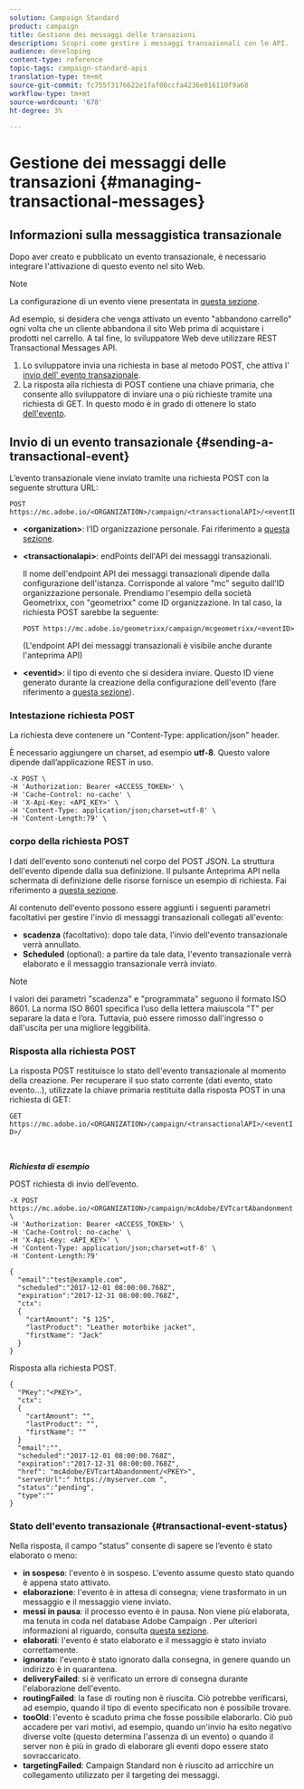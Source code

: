 ```yaml
---
solution: Campaign Standard
product: campaign
title: Gestione dei messaggi delle transazioni
description: Scopri come gestire i messaggi transazionali con le API.
audience: developing
content-type: reference
topic-tags: campaign-standard-apis
translation-type: tm+mt
source-git-commit: fc755f3176622e1faf08ccfa4236e016110f9a68
workflow-type: tm+mt
source-wordcount: '678'
ht-degree: 3%

---
```



# Gestione dei messaggi delle transazioni {#managing-transactional-messages}

## Informazioni sulla messaggistica transazionale

Dopo aver creato e pubblicato un evento transazionale, è necessario integrare l&#39;attivazione di questo evento nel sito Web.

>[!NOTE]
>
>La configurazione di un evento viene presentata in [questa sezione](../../channels/using/configuring-transactional-event.md).

Ad esempio, si desidera che venga attivato un evento &quot;abbandono carrello&quot; ogni volta che un cliente abbandona il sito Web prima di acquistare i prodotti nel carrello. A tal fine, lo sviluppatore Web deve utilizzare REST Transactional Messages API.

1. Lo sviluppatore invia una richiesta in base al metodo POST, che attiva l&#39; [invio dell&#39; evento transazionale](#sending-a-transactional-event).
1. La risposta alla richiesta di POST contiene una chiave primaria, che consente allo sviluppatore di inviare una o più richieste tramite una richiesta di GET. In questo modo è in grado di ottenere lo stato [dell&#39;evento](#transactional-event-status).

## Invio di un evento transazionale {#sending-a-transactional-event}

L’evento transazionale viene inviato tramite una richiesta POST con la seguente struttura URL:

```
POST https://mc.adobe.io/<ORGANIZATION>/campaign/<transactionalAPI>/<eventID>
```

* **&lt;organization>**: l’ID organizzazione personale. Fai riferimento a [questa sezione](../../api/using/must-read.md).

* **&lt;transactionalapi>**: endPoints dell&#39;API dei messaggi transazionali.

   Il nome dell&#39;endpoint API dei messaggi transazionali dipende dalla configurazione dell&#39;istanza. Corrisponde al valore &quot;mc&quot; seguito dall’ID organizzazione personale. Prendiamo l&#39;esempio della società Geometrixx, con &quot;geometrixx&quot; come ID organizzazione. In tal caso, la richiesta POST sarebbe la seguente:

   `POST https://mc.adobe.io/geometrixx/campaign/mcgeometrixx/<eventID>`

   (L&#39;endpoint API dei messaggi transazionali è visibile anche durante l&#39;anteprima API)

* **&lt;eventid>**: il tipo di evento che si desidera inviare. Questo ID viene generato durante la creazione della configurazione dell&#39;evento (fare riferimento a [questa sezione](../../channels/using/configuring-transactional-event.md#creating-an-event)).

### Intestazione richiesta POST

La richiesta deve contenere un &quot;Content-Type: application/json&quot; header.

È necessario aggiungere un charset, ad esempio **utf-8**. Questo valore dipende dall’applicazione REST in uso.

```
-X POST \
-H 'Authorization: Bearer <ACCESS_TOKEN>' \
-H 'Cache-Control: no-cache' \
-H 'X-Api-Key: <API_KEY>' \
-H 'Content-Type: application/json;charset=utf-8' \
-H 'Content-Length:79' \
```

### corpo della richiesta POST

I dati dell&#39;evento sono contenuti nel corpo del POST JSON. La struttura dell&#39;evento dipende dalla sua definizione. Il pulsante Anteprima API nella schermata di definizione delle risorse fornisce un esempio di richiesta. Fai riferimento a [questa sezione](../../channels/using/publishing-transactional-event.md#previewing-and-publishing-the-event).

Al contenuto dell&#39;evento possono essere aggiunti i seguenti parametri facoltativi per gestire l&#39;invio di messaggi transazionali collegati all&#39;evento:

* **scadenza** (facoltativo): dopo tale data, l&#39;invio dell&#39;evento transazionale verrà annullato.
* **Scheduled** (optional): a partire da tale data, l&#39;evento transazionale verrà elaborato e il messaggio transazionale verrà inviato.

>[!NOTE]
>
>I valori dei parametri &quot;scadenza&quot; e &quot;programmata&quot; seguono il formato ISO 8601. La norma ISO 8601 specifica l’uso della lettera maiuscola &quot;T&quot; per separare la data e l’ora. Tuttavia, può essere rimosso dall&#39;ingresso o dall&#39;uscita per una migliore leggibilità.

### Risposta alla richiesta POST

La risposta POST restituisce lo stato dell&#39;evento transazionale al momento della creazione. Per recuperare il suo stato corrente (dati evento, stato evento...), utilizzate la chiave primaria restituita dalla risposta POST in una richiesta di GET:

`GET https://mc.adobe.io/<ORGANIZATION>/campaign/<transactionalAPI>/<eventID>/`

<br/>

***Richiesta di esempio***

POST richiesta di invio dell’evento.

```
-X POST https://mc.adobe.io/<ORGANIZATION>/campaign/mcAdobe/EVTcartAbandonment \
-H 'Authorization: Bearer <ACCESS_TOKEN>' \
-H 'Cache-Control: no-cache' \
-H 'X-Api-Key: <API_KEY>' \
-H 'Content-Type: application/json;charset=utf-8' \
-H 'Content-Length:79'

{
  "email":"test@example.com",
  "scheduled":"2017-12-01 08:00:00.768Z",
  "expiration":"2017-12-31 08:00:00.768Z",
  "ctx":
  {
    "cartAmount": "$ 125",
    "lastProduct": "Leather motorbike jacket",
    "firstName": "Jack"
  }
}
```

Risposta alla richiesta POST.

```
{
  "PKey":"<PKEY>",
  "ctx":
  {
    "cartAmount": "",
    "lastProduct": "",
    "firstName": ""
  }
  "email":"",
  "scheduled":"2017-12-01 08:00:00.768Z",
  "expiration":"2017-12-31 08:00:00.768Z",
  "href": "mcAdobe/EVTcartAbandonment/<PKEY>",
  "serverUrl":" https://myserver.com ",
  "status":"pending",
  "type":""
}
```

### Stato dell&#39;evento transazionale {#transactional-event-status}

Nella risposta, il campo &quot;status&quot; consente di sapere se l’evento è stato elaborato o meno:

* **in sospeso**: l&#39;evento è in sospeso. L&#39;evento assume questo stato quando è appena stato attivato.
* **elaborazione**: l&#39;evento è in attesa di consegna; viene trasformato in un messaggio e il messaggio viene inviato.
* **messi in pausa**: il processo evento è in pausa. Non viene più elaborata, ma tenuta in coda nel database Adobe Campaign . Per ulteriori informazioni al riguardo, consulta [questa sezione](../../channels/using/publishing-transactional-message.md#suspending-a-transactional-message-publication).
* **elaborati**: l&#39;evento è stato elaborato e il messaggio è stato inviato correttamente.
* **ignorato**: l&#39;evento è stato ignorato dalla consegna, in genere quando un indirizzo è in quarantena.
* **deliveryFailed**: si è verificato un errore di consegna durante l&#39;elaborazione dell&#39;evento.
* **routingFailed**: la fase di routing non è riuscita. Ciò potrebbe verificarsi, ad esempio, quando il tipo di evento specificato non è possibile trovare.
* **tooOld**: l&#39;evento è scaduto prima che fosse possibile elaborarlo. Ciò può accadere per vari motivi, ad esempio, quando un&#39;invio ha esito negativo diverse volte (questo determina l&#39;assenza di un evento) o quando il server non è più in grado di elaborare gli eventi dopo essere stato sovraccaricato.
* **targetingFailed**: Campaign Standard non è riuscito ad arricchire un collegamento utilizzato per il targeting dei messaggi.
